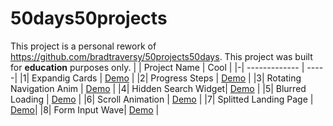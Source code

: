# 50days50projects
This project is a personal rework of https://github.com/bradtraversy/50projects50days. 
This project was built for **education** purposes only. 
| | Project Name        | Cool  |
|-| ------------- | -----|
|1| Expandig Cards |  [Demo]() |
|2| Progress Steps | [Demo]() |
|3| Rotating Navigation Anim | [Demo]() |
|4| Hidden Search Widget| [Demo]() |
|5| Blurred Loading | [Demo]() |
|6| Scroll Animation | [Demo]() |
|7| Splitted Landing Page | [Demo](https://splitted-land-page-kinshale.netlify.app/)|
|8| Form Input Wave| [Demo]() |

